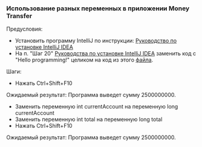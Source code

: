 ### Использование разных переменных в приложении Money Transfer

Предусловия:
* Установить программу IntelliJ по инструкции: [Руководство по установке IntelliJ IDEA](idea.md)
* На п. "Шаг 20" [Руководства по установке IntelliJ IDEA](idea.md) заменить код с "Hello programming!" целиком на код из этого [файла](code.txt).

Шаги:
* Нажать Ctrl+Shift+F10

Ожидаемый результат: Программа выведет сумму 2500000000.

* Заменить переменную int currentAccount на переменную long currentAccount
* Заменить переменную int total на переменную long total
* Нажать Ctrl+Shift+F10

Ожидаемый результат: Программа выведет сумму 2500000000.
